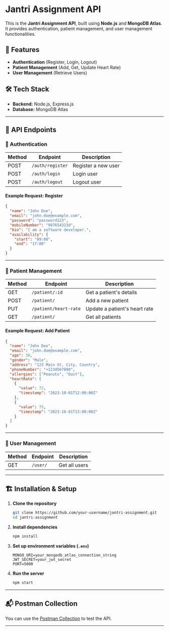 # Jantri Assignment API

This is the **Jantri Assignment API**, built using **Node.js** and **MongoDB Atlas**. 
It provides authentication, patient management, and user management functionalities.

## 🚀 Features

- **Authentication** (Register, Login, Logout)
- **Patient Management** (Add, Get, Update Heart Rate)
- **User Management** (Retrieve Users)

## 🛠 Tech Stack

- **Backend:** Node.js, Express.js
- **Database:** MongoDB Atlas

---

## 📌 API Endpoints

### 🔐 Authentication
| Method | Endpoint          | Description           |
|--------|------------------|----------------------|
| POST   | `/auth/register` | Register a new user |
| POST   | `/auth/login`    | Login user          |
| POST   | `/auth/logout`   | Logout user         |

#### Example Request: Register
```json
{
  "name": "John Doe",
  "email": "john.doe@example.com",
  "password": "password123",
  "mobileNumber": "9876543210",
  "bio": "I am a software developer.",
  "availability": {
    "start": "09:00",
    "end": "17:00"
  }
}
```

---

### 🏥 Patient Management
| Method | Endpoint               | Description                  |
|--------|------------------------|------------------------------|
| GET    | `/patient/:id`         | Get a patient's details      |
| POST   | `/patient/`            | Add a new patient           |
| PUT    | `/patient/heart-rate`  | Update a patient's heart rate |
| GET    | `/patient/`            | Get all patients            |

#### Example Request: Add Patient
```json
{
  "name": "John Doe",
  "email": "john.doe@example.com",
  "age": 30,
  "gender": "Male",
  "address": "123 Main St, City, Country",
  "phoneNumber": "+1234567890",
  "allergies": ["Peanuts", "Dust"],
  "heartRate": [
    {
      "value": 72,
      "timestamp": "2023-10-01T12:00:00Z"
    },
    {
      "value": 75,
      "timestamp": "2023-10-01T13:00:00Z"
    }
  ]
}
```

---

### 👤 User Management
| Method | Endpoint         | Description      |
|--------|-----------------|------------------|
| GET    | `/user/`        | Get all users    |

---

## 🏗 Installation & Setup

1. **Clone the repository**  
   ```bash
   git clone https://github.com/your-username/jantri-assignment.git
   cd jantri-assignment
   ```

2. **Install dependencies**  
   ```bash
   npm install
   ```

3. **Set up environment variables (`.env`)**
   ```plaintext
   MONGO_URI=your_mongodb_atlas_connection_string
   JWT_SECRET=your_jwt_secret
   PORT=5000
   ```

4. **Run the server**  
   ```bash
   npm start
   ```

---

## 📬 Postman Collection

You can use the [Postman Collection](https://interstellar-comet-703296.postman.co/workspace/explore~d5e31186-4bef-420e-9cbe-e5d36c5c4e06/collection/14426150-1aeeb55f-e76d-4312-89da-60c717ec2385?action=share&creator=14426150) to test the API.

---
